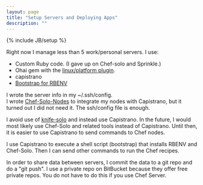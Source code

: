 ```yaml
---
layout: page
title: "Setup Servers and Deploying Apps"
description: ""
---
```

{% include JB/setup %}

Right now I manage less than 5 work/personal servers. I use:

* Custom Ruby code. (I gave up on Chef-solo and Sprinkle.)
* Ohai gem with the [linux/platform plugin](https://github.com/opscode/ohai/blob/master/lib/ohai/plugins/linux/platform.rb).
* capistrano
* [Bootstrap for RBENV](https://github.com/da99/boot_ups/tree/master/straps)

I wrote the server info in my ~/.ssh/config.  
I wrote [Chef-Solo-Nodes](https://github.com/da99/Chef_Solo_Nodes)
to integrate my nodes with Capistrano,
but it turned out I did not need it. The ssh/config file is enough.

I avoid use of [knife-solo](https://github.com/matschaffer/knife-solo)
and instead use Capistrano.  In the future, I would most likely use
Chef-Solo and related tools instead of Capistrano.  Until then,
it is easier to use Capistrano to send commands to Chef nodes.

I use Capistrano to execute a shell script (bootstrap) that installs
RBENV and Chef-Solo.  Then I can send other commands to run the
Chef recipes.

In order to share data between servers, I commit the data to 
a git repo and do a "git push". I use a private repo on 
BitBucket because they offer free private repos.  You do not have to 
do this if you use Chef Server.

